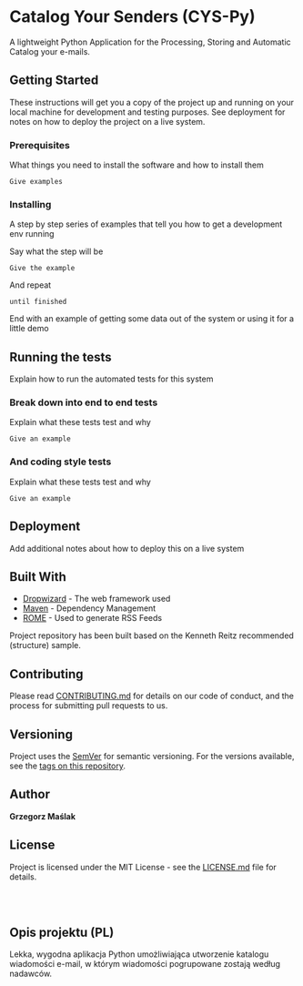 # Catalog Your Senders (CYS-Py)

A lightweight Python Application for the Processing, Storing and Automatic Catalog your e-mails.

## Getting Started

These instructions will get you a copy of the project up and running on your local machine for development and testing purposes. See deployment for notes on how to deploy the project on a live system.

### Prerequisites

What things you need to install the software and how to install them

```
Give examples
```

### Installing

A step by step series of examples that tell you how to get a development env running

Say what the step will be

```
Give the example
```

And repeat

```
until finished
```

End with an example of getting some data out of the system or using it for a little demo

## Running the tests

Explain how to run the automated tests for this system

### Break down into end to end tests

Explain what these tests test and why

```
Give an example
```

### And coding style tests

Explain what these tests test and why

```
Give an example
```

## Deployment

Add additional notes about how to deploy this on a live system

## Built With


* [Dropwizard](http://www.dropwizard.io/1.0.2/docs/) - The web framework used
* [Maven](https://maven.apache.org/) - Dependency Management
* [ROME](https://rometools.github.io/rome/) - Used to generate RSS Feeds

Project repository has been built based on the Kenneth Reitz recommended (structure) sample.

## Contributing

Please read [CONTRIBUTING.md](https://gist.github.com/PurpleBooth/b24679402957c63ec426) for details on our code of conduct, and the process for submitting pull requests to us.

## Versioning

Project uses the [SemVer](http://semver.org/) for semantic versioning. For the versions available, see the [tags on this repository](https://github.com/gmaslak/CYS-repository/tags). 

## Author

**Grzegorz Maślak**

## License

Project is licensed under the MIT License - see the [LICENSE.md](LICENSE.md) file for details.

<br/><br/>
## Opis projektu (PL)

Lekka, wygodna aplikacja Python umożliwiająca utworzenie katalogu wiadomości e-mail, w którym wiadomości pogrupowane zostają według nadawców.
